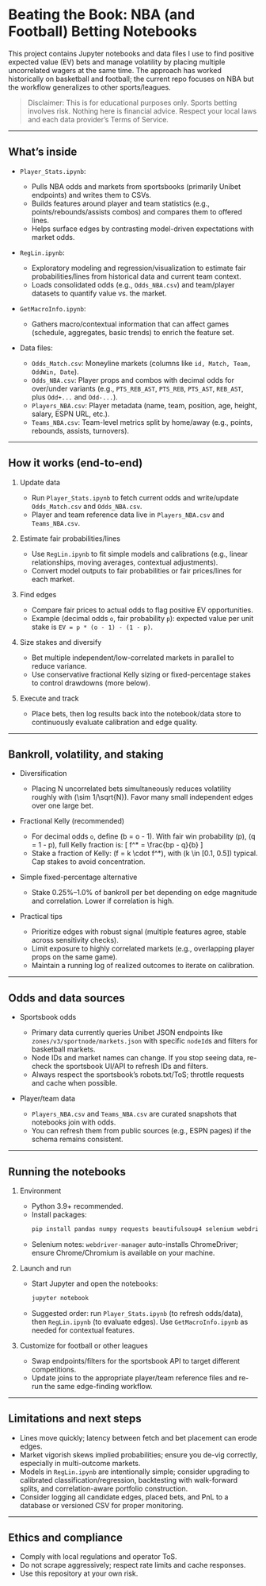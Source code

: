 # Beating the Book: NBA (and Football) Betting Notebooks

This project contains Jupyter notebooks and data files I use to find positive expected value (EV) bets and manage volatility by placing multiple uncorrelated wagers at the same time. The approach has worked historically on basketball and football; the current repo focuses on NBA but the workflow generalizes to other sports/leagues.

> Disclaimer: This is for educational purposes only. Sports betting involves risk. Nothing here is financial advice. Respect your local laws and each data provider’s Terms of Service.

---

## What’s inside

- `Player_Stats.ipynb`:
  - Pulls NBA odds and markets from sportsbooks (primarily Unibet endpoints) and writes them to CSVs.
  - Builds features around player and team statistics (e.g., points/rebounds/assists combos) and compares them to offered lines.
  - Helps surface edges by contrasting model-driven expectations with market odds.

- `RegLin.ipynb`:
  - Exploratory modeling and regression/visualization to estimate fair probabilities/lines from historical data and current team context.
  - Loads consolidated odds (e.g., `Odds_NBA.csv`) and team/player datasets to quantify value vs. the market.

- `GetMacroInfo.ipynb`:
  - Gathers macro/contextual information that can affect games (schedule, aggregates, basic trends) to enrich the feature set.

- Data files:
  - `Odds_Match.csv`: Moneyline markets (columns like `id, Match, Team, OddWin, Date`).
  - `Odds_NBA.csv`: Player props and combos with decimal odds for over/under variants (e.g., `PTS_REB_AST`, `PTS_REB`, `PTS_AST`, `REB_AST`, plus `Odd+...` and `Odd-...`).
  - `Players_NBA.csv`: Player metadata (name, team, position, age, height, salary, ESPN URL, etc.).
  - `Teams_NBA.csv`: Team-level metrics split by home/away (e.g., points, rebounds, assists, turnovers).

---

## How it works (end-to-end)

1. Update data
   - Run `Player_Stats.ipynb` to fetch current odds and write/update `Odds_Match.csv` and `Odds_NBA.csv`.
   - Player and team reference data live in `Players_NBA.csv` and `Teams_NBA.csv`.

2. Estimate fair probabilities/lines
   - Use `RegLin.ipynb` to fit simple models and calibrations (e.g., linear relationships, moving averages, contextual adjustments).
   - Convert model outputs to fair probabilities or fair prices/lines for each market.

3. Find edges
   - Compare fair prices to actual odds to flag positive EV opportunities.
   - Example (decimal odds `o`, fair probability `p`): expected value per unit stake is `EV = p * (o - 1) - (1 - p)`.

4. Size stakes and diversify
   - Bet multiple independent/low-correlated markets in parallel to reduce variance.
   - Use conservative fractional Kelly sizing or fixed-percentage stakes to control drawdowns (more below).

5. Execute and track
   - Place bets, then log results back into the notebook/data store to continuously evaluate calibration and edge quality.

---

## Bankroll, volatility, and staking

- Diversification
  - Placing N uncorrelated bets simultaneously reduces volatility roughly with \(\sim 1/\sqrt{N}\). Favor many small independent edges over one large bet.

- Fractional Kelly (recommended)
  - For decimal odds `o`, define \(b = o - 1\). With fair win probability \(p\), \(q = 1 - p\), full Kelly fraction is:
    \[ f^* = \frac{bp - q}{b} \]
  - Stake a fraction of Kelly: \(f = k \cdot f^*\), with \(k \in [0.1, 0.5]\) typical. Cap stakes to avoid concentration.

- Simple fixed-percentage alternative
  - Stake 0.25%–1.0% of bankroll per bet depending on edge magnitude and correlation. Lower if correlation is high.

- Practical tips
  - Prioritize edges with robust signal (multiple features agree, stable across sensitivity checks).
  - Limit exposure to highly correlated markets (e.g., overlapping player props on the same game).
  - Maintain a running log of realized outcomes to iterate on calibration.

---

## Odds and data sources

- Sportsbook odds
  - Primary data currently queries Unibet JSON endpoints like `zones/v3/sportnode/markets.json` with specific `nodeId`s and filters for basketball markets.
  - Node IDs and market names can change. If you stop seeing data, re-check the sportsbook UI/API to refresh IDs and filters.
  - Always respect the sportsbook’s robots.txt/ToS; throttle requests and cache when possible.

- Player/team data
  - `Players_NBA.csv` and `Teams_NBA.csv` are curated snapshots that notebooks join with odds.
  - You can refresh them from public sources (e.g., ESPN pages) if the schema remains consistent.

---

## Running the notebooks

1. Environment
   - Python 3.9+ recommended.
   - Install packages:
     ```bash
     pip install pandas numpy requests beautifulsoup4 selenium webdriver-manager seaborn matplotlib jupyter
     ```
   - Selenium notes: `webdriver-manager` auto-installs ChromeDriver; ensure Chrome/Chromium is available on your machine.

2. Launch and run
   - Start Jupyter and open the notebooks:
     ```bash
     jupyter notebook
     ```
   - Suggested order: run `Player_Stats.ipynb` (to refresh odds/data), then `RegLin.ipynb` (to evaluate edges). Use `GetMacroInfo.ipynb` as needed for contextual features.

3. Customize for football or other leagues
   - Swap endpoints/filters for the sportsbook API to target different competitions.
   - Update joins to the appropriate player/team reference files and re-run the same edge-finding workflow.

---

## Limitations and next steps

- Lines move quickly; latency between fetch and bet placement can erode edges.
- Market vigorish skews implied probabilities; ensure you de-vig correctly, especially in multi-outcome markets.
- Models in `RegLin.ipynb` are intentionally simple; consider upgrading to calibrated classification/regression, backtesting with walk-forward splits, and correlation-aware portfolio construction.
- Consider logging all candidate edges, placed bets, and PnL to a database or versioned CSV for proper monitoring.

---

## Ethics and compliance

- Comply with local regulations and operator ToS.
- Do not scrape aggressively; respect rate limits and cache responses.
- Use this repository at your own risk.
